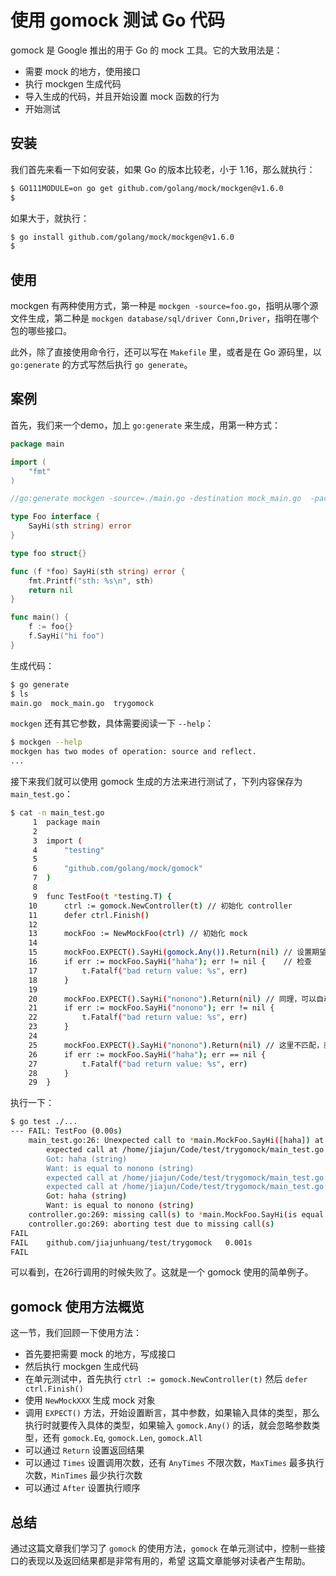 # 使用 gomock 测试 Go 代码

gomock 是 Google 推出的用于 Go 的 mock 工具。它的大致用法是：

- 需要 mock 的地方，使用接口
- 执行 mockgen 生成代码
- 导入生成的代码，并且开始设置 mock 函数的行为
- 开始测试

## 安装

我们首先来看一下如何安装，如果 Go 的版本比较老，小于 1.16，那么就执行：

```bash
$ GO111MODULE=on go get github.com/golang/mock/mockgen@v1.6.0
$
```

如果大于，就执行：

```bash
$ go install github.com/golang/mock/mockgen@v1.6.0
$
```

## 使用

mockgen 有两种使用方式，第一种是 `mockgen -source=foo.go`，指明从哪个源文件生成，第二种是
`mockgen database/sql/driver Conn,Driver`，指明在哪个包的哪些接口。

此外，除了直接使用命令行，还可以写在 `Makefile` 里，或者是在 Go 源码里，以 `go:generate` 的方式写然后执行 `go generate`。

## 案例

首先，我们来一个demo，加上 `go:generate` 来生成，用第一种方式：

```go
package main

import (
	"fmt"
)

//go:generate mockgen -source=./main.go -destination mock_main.go  -package main

type Foo interface {
	SayHi(sth string) error
}

type foo struct{}

func (f *foo) SayHi(sth string) error {
	fmt.Printf("sth: %s\n", sth)
	return nil
}

func main() {
	f := foo{}
	f.SayHi("hi foo")
}
```

生成代码：

```bash
$ go generate
$ ls
main.go  mock_main.go  trygomock

```

`mockgen` 还有其它参数，具体需要阅读一下 `--help`：

```bash
$ mockgen --help
mockgen has two modes of operation: source and reflect.
...
```

接下来我们就可以使用 gomock 生成的方法来进行测试了，下列内容保存为 `main_test.go`：

```bash
$ cat -n main_test.go 
     1	package main
     2	
     3	import (
     4		"testing"
     5	
     6		"github.com/golang/mock/gomock"
     7	)
     8	
     9	func TestFoo(t *testing.T) {
    10		ctrl := gomock.NewController(t) // 初始化 controller
    11		defer ctrl.Finish()
    12	
    13		mockFoo := NewMockFoo(ctrl) // 初始化 mock
    14	
    15		mockFoo.EXPECT().SayHi(gomock.Any()).Return(nil) // 设置期望的入参和出参
    16		if err := mockFoo.SayHi("haha"); err != nil {    // 检查
    17			t.Fatalf("bad return value: %s", err)
    18		}
    19	
    20		mockFoo.EXPECT().SayHi("nonono").Return(nil) // 同理，可以自动检查入参是否匹配
    21		if err := mockFoo.SayHi("nonono"); err != nil {
    22			t.Fatalf("bad return value: %s", err)
    23		}
    24	
    25		mockFoo.EXPECT().SayHi("nonono").Return(nil) // 这里不匹配，就会失败
    26		if err := mockFoo.SayHi("haha"); err == nil {
    27			t.Fatalf("bad return value: %s", err)
    28		}
    29	}
```

执行一下：

```bash
$ go test ./...
--- FAIL: TestFoo (0.00s)
    main_test.go:26: Unexpected call to *main.MockFoo.SayHi([haha]) at /home/jiajun/Code/test/trygomock/main_test.go:26 because: 
        expected call at /home/jiajun/Code/test/trygomock/main_test.go:25 doesn't match the argument at index 0.
        Got: haha (string)
        Want: is equal to nonono (string)
        expected call at /home/jiajun/Code/test/trygomock/main_test.go:15 has already been called the max number of times
        expected call at /home/jiajun/Code/test/trygomock/main_test.go:20 doesn't match the argument at index 0.
        Got: haha (string)
        Want: is equal to nonono (string)
    controller.go:269: missing call(s) to *main.MockFoo.SayHi(is equal to nonono (string)) /home/jiajun/Code/test/trygomock/main_test.go:25
    controller.go:269: aborting test due to missing call(s)
FAIL
FAIL	github.com/jiajunhuang/test/trygomock	0.001s
FAIL

```

可以看到，在26行调用的时候失败了。这就是一个 gomock 使用的简单例子。

## gomock 使用方法概览

这一节，我们回顾一下使用方法：

- 首先要把需要 mock 的地方，写成接口
- 然后执行 mockgen 生成代码
- 在单元测试中，首先执行 `ctrl := gomock.NewController(t)` 然后 `defer ctrl.Finish()`
- 使用 `NewMockXXX` 生成 mock 对象
- 调用 `EXPECT()` 方法，开始设置断言，其中参数，如果输入具体的类型，那么执行时就要传入具体的类型，如果输入 `gomock.Any()` 的话，就会忽略参数类型，还有 `gomock.Eq`, `gomock.Len`, `gomock.All`
- 可以通过 `Return` 设置返回结果
- 可以通过 `Times` 设置调用次数，还有 `AnyTimes` 不限次数，`MaxTimes` 最多执行次数，`MinTimes` 最少执行次数
- 可以通过 `After` 设置执行顺序

## 总结

通过这篇文章我们学习了 `gomock` 的使用方法，`gomock` 在单元测试中，控制一些接口的表现以及返回结果都是非常有用的，希望
这篇文章能够对读者产生帮助。
